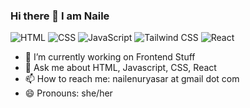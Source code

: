 ### Hi there 👋 I am Naile

![HTML](https://img.shields.io/badge/HTML-e34f26)
![CSS](https://img.shields.io/badge/CSS-2965f1)
![JavaScript](https://img.shields.io/badge/JavaScript-f7df1e)
![Tailwind CSS](https://img.shields.io/badge/Tailwind%20CSS-06b6d4)
![React](https://img.shields.io/badge/-ReactJs-61DAFB)


- 🔭 I’m currently working on Frontend Stuff
- 💬 Ask me about HTML, Javascript, CSS, React
- 📫 How to reach me: nailenuryasar at gmail dot com
- 😄 Pronouns: she/her

